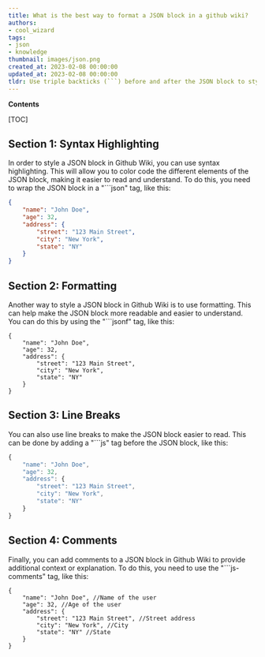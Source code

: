 ```yaml
---
title: What is the best way to format a JSON block in a github wiki?
authors:
- cool_wizard
tags:
- json
- knowledge
thumbnail: images/json.png
created_at: 2023-02-08 00:00:00
updated_at: 2023-02-08 00:00:00
tldr: Use triple backticks (```) before and after the JSON block to style it in Github Wiki.
---
```


**Contents**

[TOC]

## Section 1: Syntax Highlighting

In order to style a JSON block in Github Wiki, you can use syntax highlighting. This will allow you to color code the different elements of the JSON block, making it easier to read and understand. To do this, you need to wrap the JSON block in a "```json" tag, like this:

```json
{
    "name": "John Doe",
    "age": 32,
    "address": {
        "street": "123 Main Street",
        "city": "New York",
        "state": "NY"
    }
}
```

## Section 2: Formatting

Another way to style a JSON block in Github Wiki is to use formatting. This can help make the JSON block more readable and easier to understand. You can do this by using the "```jsonf" tag, like this:

```jsonf
{
    "name": "John Doe",
    "age": 32,
    "address": {
        "street": "123 Main Street",
        "city": "New York",
        "state": "NY"
    }
}
```

## Section 3: Line Breaks

You can also use line breaks to make the JSON block easier to read. This can be done by adding a "```js" tag before the JSON block, like this:

```js
{
    "name": "John Doe",
    "age": 32,
    "address": {
        "street": "123 Main Street",
        "city": "New York",
        "state": "NY"
    }
}
```

## Section 4: Comments

Finally, you can add comments to a JSON block in Github Wiki to provide additional context or explanation. To do this, you need to use the "```js-comments" tag, like this:

```js-comments
{
    "name": "John Doe", //Name of the user
    "age": 32, //Age of the user
    "address": {
        "street": "123 Main Street", //Street address
        "city": "New York", //City
        "state": "NY" //State
    }
}
```
